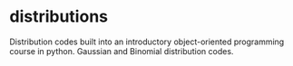 # distributions
Distribution codes built into an introductory object-oriented programming course in python.
Gaussian and Binomial distribution codes.
